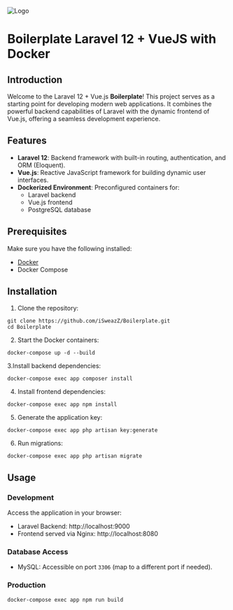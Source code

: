 


![Logo](https://laravel.com/images/home/video-preview-static.jpg)



# Boilerplate Laravel 12 + VueJS with Docker

## Introduction

Welcome to the Laravel 12 + Vue.js **Boilerplate**! This project serves as a starting point for developing modern web applications. It combines the powerful backend capabilities of Laravel with the dynamic frontend of Vue.js, offering a seamless development experience.

## Features

- **Laravel 12**: Backend framework with built-in routing, authentication, and ORM (Eloquent).
- **Vue.js**: Reactive JavaScript framework for building dynamic user interfaces.
- **Dockerized Environment**: Preconfigured containers for:
    - Laravel backend
    - Vue.js frontend
    - PostgreSQL database

## Prerequisites

Make sure you have the following installed:
- [Docker](https://www.docker.com/)
- Docker Compose

## Installation

1. Clone the repository:
```
git clone https://github.com/iSweazZ/Boilerplate.git
cd Boilerplate
```
2. Start the Docker containers:
```
docker-compose up -d --build
```

3.Install backend dependencies:
```
docker-compose exec app composer install
```

4. Install frontend dependencies:
```
docker-compose exec app npm install
```

5. Generate the application key:
```
docker-compose exec app php artisan key:generate
```

6. Run migrations:
```
docker-compose exec app php artisan migrate
```

## Usage

### Development

Access the application in your browser:

* Laravel Backend: http://localhost:9000
* Frontend served via Nginx: http://localhost:8080

### Database Access

* MySQL: Accessible on port ```3306``` (map to a different port if needed).

### Production

```
docker-compose exec app npm run build
```
